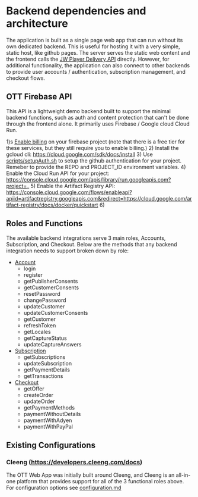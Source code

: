 # Backend dependencies and architecture

The application is built as a single page web app that can run without its own dedicated backend. This is useful for
hosting it with a very simple, static host, like github pages. The server serves the static web content and the frontend
calls the [JW Player Delivery API](https://developer.jwplayer.com/jwplayer/docs) directly.
However, for additional functionality, the application can also connect to other backends to provide user
accounts / authentication, subscription management, and checkout flows. 

## OTT Firebase API

This API is a lightweight demo backend built to support the minimal backend functions, such as auth and content
protection that can't be done through the frontend alone. It primarily uses Firebase / Google cloud Cloud Run.

1)s [Enable billing](https://cloud.google.com/billing/docs/how-to/manage-billing-account) on your firebase project (note that there is a free tier for these services, but they still require
   you to enable billing.)
2) Install the gcloud cli: https://cloud.google.com/sdk/docs/install
3) Use [scripts/setupAuth.sh](scripts/setupAuth.sh) to setup the github authentication for your project. Remeber to provide the REPO and PROJECT_ID environment variables. 
4) Enable the Cloud Run API for your project: https://console.cloud.google.com/apis/library/run.googleapis.com?project=_
5) Enable the Artifact Registry API: https://console.cloud.google.com/flows/enableapi?apiid=artifactregistry.googleapis.com&redirect=https://cloud.google.com/artifact-registry/docs/docker/quickstart
6) 


## Roles and Functions

The available backend integrations serve 3 main roles, Accounts, Subscription, and Checkout. Below are the methods
that any backend integration needs to support broken down by role:

- [Account](../src/services/account.service.ts)
  - login
  - register
  - getPublisherConsents
  - getCustomerConsents
  - resetPassword
  - changePassword
  - updateCustomer
  - updateCustomerConsents
  - getCustomer
  - refreshToken
  - getLocales
  - getCaptureStatus
  - updateCaptureAnswers
- [Subscription](../src/services/subscription.service.ts)
  - getSubscriptions
  - updateSubscription
  - getPaymentDetails
  - getTransactions
- [Checkout](../src/services/checkout.service.ts)
  - getOffer
  - createOrder
  - updateOrder
  - getPaymentMethods
  - paymentWithoutDetails
  - paymentWithAdyen
  - paymentWithPayPal

## Existing Configurations

### Cleeng (https://developers.cleeng.com/docs)

The OTT Web App was initially built around Cleeng, and Cleeng is an all-in-one platform that provides support for all of the 3 functional roles above. For configuration options see [configuration.md](configuration.md)

